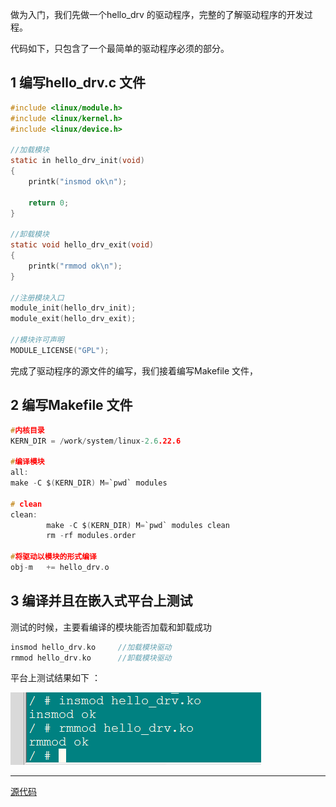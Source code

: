 
做为入门，我们先做一个hello_drv 的驱动程序，完整的了解驱动程序的开发过程。

代码如下，只包含了一个最简单的驱动程序必须的部分。

## 1 编写hello_drv.c 文件  ##

```c
#include <linux/module.h>
#include <linux/kernel.h>
#include <linux/device.h>

//加载模块
static in hello_drv_init(void)
{
	printk("insmod ok\n");

	return 0;
}

//卸载模块
static void hello_drv_exit(void)
{
	printk("rmmod ok\n");
}

//注册模块入口
module_init(hello_drv_init);
module_exit(hello_drv_exit);

//模块许可声明
MODULE_LICENSE("GPL");

  ```

完成了驱动程序的源文件的编写，我们接着编写Makefile 文件，

## 2 编写Makefile 文件 ##

```c
#内核目录
KERN_DIR = /work/system/linux-2.6.22.6

#编译模块
all:
make -C $(KERN_DIR) M=`pwd` modules

# clean
clean:
		make -C $(KERN_DIR) M=`pwd` modules clean
		rm -rf modules.order

#将驱动以模块的形式编译
obj-m	+= hello_drv.o

```

## 3 编译并且在嵌入式平台上测试 ##

测试的时候，主要看编译的模块能否加载和卸载成功

```c
insmod hello_drv.ko		//加载模块驱动
rmmod hello_drv.ko		//卸载模块驱动

```

平台上测试结果如下 ：

![first_drv](/images/chapter1/first_drv.png)

----------

[源代码](/code/chapter/03)
